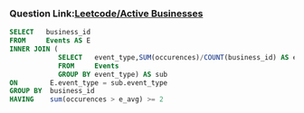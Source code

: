 ###  Question Link:[Leetcode/Active Businesses](https://leetcode.com/problems/active-businesses/)


```sql
SELECT   business_id
FROM     Events AS E
INNER JOIN (
            SELECT   event_type,SUM(occurences)/COUNT(business_id) AS e_avg
            FROM     Events
            GROUP BY event_type) AS sub
ON        E.event_type = sub.event_type
GROUP BY  business_id
HAVING    sum(occurences > e_avg) >= 2
```
